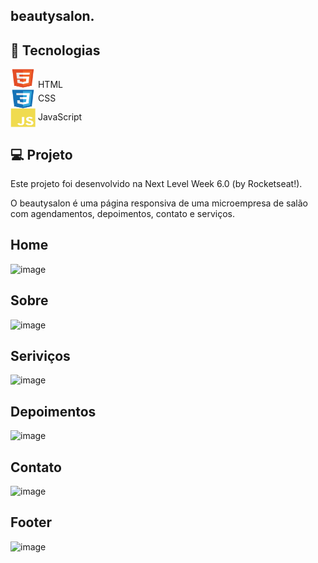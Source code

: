 ## beautysalon.


## 🚀 Tecnologias 
<div>
<img  alt="HTML" height="30" width="40" src="https://raw.githubusercontent.com/devicons/devicon/master/icons/html5/html5-original.svg">
 HTML
 <div/>
 <div>
<img align="center" alt="CSS" height="30" width="40" src="https://raw.githubusercontent.com/devicons/devicon/master/icons/css3/css3-original.svg">
CSS 
 <div/>
 <div>
 <img align="center" alt="Js" height="30" width="40" src="https://raw.githubusercontent.com/devicons/devicon/master/icons/javascript/javascript-plain.svg">
 JavaScript 
 <div/>
 
 ##
  
 ## 💻 Projeto
 <p>
 Este projeto foi desenvolvido na Next Level Week 6.0 (by Rocketseat!).
 <p/>
 <p>
 O beautysalon é uma página responsiva de uma microempresa de salão com agendamentos, depoimentos, contato e serviços.
 <p/>
 
 ## Home
 ![image](https://user-images.githubusercontent.com/102331975/195116914-db0f1c6a-3472-452c-94c4-b7a211fe31ed.png)
 
 ## Sobre
 ![image](https://user-images.githubusercontent.com/102331975/195117153-1e179819-55ff-4213-be75-f3f4861eb4c0.png)
 
 ## Seriviços
 ![image](https://user-images.githubusercontent.com/102331975/195117400-df8ff687-d57f-40a2-9389-80b03049d516.png)

## Depoimentos
![image](https://user-images.githubusercontent.com/102331975/195117630-ba1479b0-be1a-4d77-9d54-b91d00debfc6.png)

## Contato 
![image](https://user-images.githubusercontent.com/102331975/195117755-abb4b0bb-0143-4ddf-be4f-26391c02200a.png)

## Footer 
![image](https://user-images.githubusercontent.com/102331975/195117853-7f879882-8ec1-4671-a3e5-032bfb6d0ab0.png)



 
 
 
 
 
 

 

 
 

 
 


